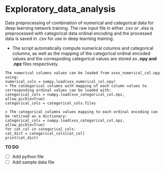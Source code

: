 # Exploratory_data_analysis 

Data preprocessing of combination of numerical and categorical data for deep learning network training.
The raw input file in either .csv or .xlsx is preprocessed with categorical data ordinal encoding and the processed
data is saved in .csv for use in deep learning training.

* The script automatically compute numerical columns and categorical columns, as well as the mapping of the categorical ordinal
encoded values and the correspoding categorical values are stored as **.npy and .npz** files respectively.
```
The numerical columns values can be loaded from xxxx_numerical_col.npy using:
numerical_cols = numpy.load(xxx_numerical_col.npy)
> The cateogorical columns with mapping of each column values to corresponding ordinal values can be loaded with:
categorical_cols = numpy.load(xxx_categorical_col.npz, allow_pickle=True)
categorical_cols = categorical_cols.files

> The categorical columns values mapping to each ordinal encoding can be retirved as a dictionary:
categorical_cols = numpy.load(xxx_categorical_col.npz, allow_pickle=True)
for cat_col in categorical_cols:
cat_dict = categorical_cols[cat_col]
print(cat_dict)
```

**TO DO**

- [ ] Add python file
- [ ] Add sample data file
